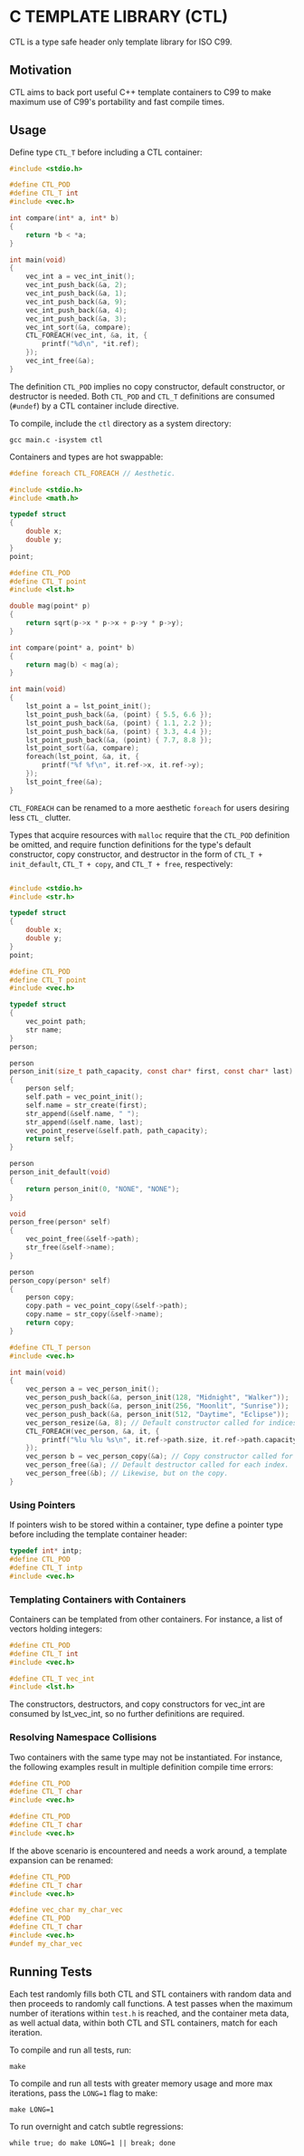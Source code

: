 # C TEMPLATE LIBRARY (CTL)

CTL is a type safe header only template library for ISO C99.

## Motivation

CTL aims to back port useful C++ template containers to C99 to
make maximum use of C99's portability and fast compile times.

## Usage

Define type `CTL_T` before including a CTL container:

```C
#include <stdio.h>

#define CTL_POD
#define CTL_T int
#include <vec.h>

int compare(int* a, int* b)
{
    return *b < *a;
}

int main(void)
{
    vec_int a = vec_int_init();
    vec_int_push_back(&a, 2);
    vec_int_push_back(&a, 1);
    vec_int_push_back(&a, 9);
    vec_int_push_back(&a, 4);
    vec_int_push_back(&a, 3);
    vec_int_sort(&a, compare);
    CTL_FOREACH(vec_int, &a, it, {
        printf("%d\n", *it.ref);
    });
    vec_int_free(&a);
}
```

The definition `CTL_POD` implies no copy constructor, default constructor,
or destructor is needed. Both `CTL_POD` and `CTL_T` definitions are consumed
(`#undef`) by a CTL container include directive.

To compile, include the `ctl` directory as a system directory:

    gcc main.c -isystem ctl

Containers and types are hot swappable:

```C
#define foreach CTL_FOREACH // Aesthetic.

#include <stdio.h>
#include <math.h>

typedef struct
{
    double x;
    double y;
}
point;

#define CTL_POD
#define CTL_T point
#include <lst.h>

double mag(point* p)
{
    return sqrt(p->x * p->x + p->y * p->y);
}

int compare(point* a, point* b)
{
    return mag(b) < mag(a);
}

int main(void)
{
    lst_point a = lst_point_init();
    lst_point_push_back(&a, (point) { 5.5, 6.6 });
    lst_point_push_back(&a, (point) { 1.1, 2.2 });
    lst_point_push_back(&a, (point) { 3.3, 4.4 });
    lst_point_push_back(&a, (point) { 7.7, 8.8 });
    lst_point_sort(&a, compare);
    foreach(lst_point, &a, it, {
        printf("%f %f\n", it.ref->x, it.ref->y);
    });
    lst_point_free(&a);
}
```
`CTL_FOREACH` can be renamed to a more aesthetic `foreach` for users desiring
less `CTL_` clutter.

Types that acquire resources with `malloc` require that the `CTL_POD` definition be omitted,
and require function definitions for the type's default constructor, copy constructor,
and destructor in the form of `CTL_T + init_default`, `CTL_T + copy`, and `CTL_T + free`,
respectively:

```C

#include <stdio.h>
#include <str.h>

typedef struct
{
    double x;
    double y;
}
point;

#define CTL_POD
#define CTL_T point
#include <vec.h>

typedef struct
{
    vec_point path;
    str name;
}
person;

person
person_init(size_t path_capacity, const char* first, const char* last)
{
    person self;
    self.path = vec_point_init();
    self.name = str_create(first);
    str_append(&self.name, " ");
    str_append(&self.name, last);
    vec_point_reserve(&self.path, path_capacity);
    return self;
}

person
person_init_default(void)
{
    return person_init(0, "NONE", "NONE");
}

void
person_free(person* self)
{
    vec_point_free(&self->path);
    str_free(&self->name);
}

person
person_copy(person* self)
{
    person copy;
    copy.path = vec_point_copy(&self->path);
    copy.name = str_copy(&self->name);
    return copy;
}

#define CTL_T person
#include <vec.h>

int main(void)
{
    vec_person a = vec_person_init();
    vec_person_push_back(&a, person_init(128, "Midnight", "Walker"));
    vec_person_push_back(&a, person_init(256, "Moonlit", "Sunrise"));
    vec_person_push_back(&a, person_init(512, "Daytime", "Eclipse"));
    vec_person_resize(&a, 8); // Default constructor called for indices 3, 4, 5, 6, 7.
    CTL_FOREACH(vec_person, &a, it, {
        printf("%lu %lu %s\n", it.ref->path.size, it.ref->path.capacity, it.ref->name.value);
    });
    vec_person b = vec_person_copy(&a); // Copy constructor called for each index.
    vec_person_free(&a); // Default destructor called for each index.
    vec_person_free(&b); // Likewise, but on the copy.
}
```

### Using Pointers

If pointers wish to be stored within a container, type define a pointer type
before including the template container header:

```C
typedef int* intp;
#define CTL_POD
#define CTL_T intp
#include <vec.h>
```

### Templating Containers with Containers

Containers can be templated from other containers. For instance, a list of
vectors holding integers:

```C
#define CTL_POD
#define CTL_T int
#include <vec.h>

#define CTL_T vec_int
#include <lst.h>
```

The constructors, destructors, and copy constructors for vec_int are consumed by lst_vec_int,
so no further definitions are required.

### Resolving Namespace Collisions

Two containers with the same type may not be instantiated.
For instance, the following examples result in multiple definition
compile time errors:

```C
#define CTL_POD
#define CTL_T char
#include <vec.h>

#define CTL_POD
#define CTL_T char
#include <vec.h>
```
If the above scenario is encountered and needs a work around,
a template expansion can be renamed:

```C
#define CTL_POD
#define CTL_T char
#include <vec.h>

#define vec_char my_char_vec
#define CTL_POD
#define CTL_T char
#include <vec.h>
#undef my_char_vec
```

## Running Tests

Each test randomly fills both CTL and STL containers with random data and then
proceeds to randomly call functions. A test passes when the maximum number of
iterations within `test.h` is reached, and the container meta data, as well actual data,
within both CTL and STL containers, match for each iteration.

To compile and run all tests, run:

    make

To compile and run all tests with greater memory usage and more max iterations,
pass the `LONG=1` flag to make:

    make LONG=1

To run overnight and catch subtle regressions:

    while true; do make LONG=1 || break; done
